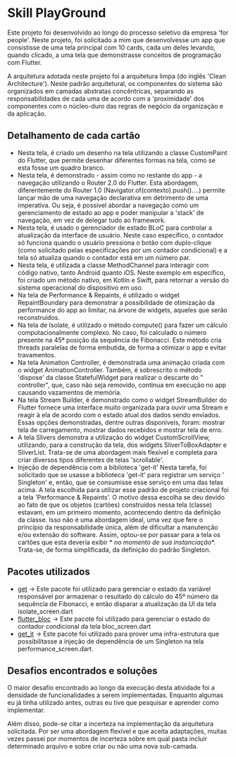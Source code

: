 # Skill PlayGround

Este projeto foi desenvolvido ao longo do processo seletivo da empresa 'for people'. Neste projeto,
foi solicitado a mim que desenvolvesse um app que consistisse de uma tela principal com 10 cards,
cada um deles levando, quando clicado, a uma tela que demonstrasse conceitos de programação com
Flutter.

A arquitetura adotada neste projeto foi a arquitetura limpa (do inglês 'Clean Architecture'). Neste
padrão arquitetural, os componentes do sistema são organizados em camadas abstratas concêntricas,
separando as responsabilidades de cada uma de acordo com a 'proximidade' dos componentes com o núcleo-duro das regras de negócio da organização e da aplicação.

## Detalhamento de cada cartão

* Nesta tela, é criado um desenho na tela utilizando a classe CustomPaint do Flutter, que permite
  desenhar diferentes formas na tela, como se esta fosse um quadro branco.
* Nesta tela, é demonstrado - assim como no restante do app - a navegação utilizando o Router 2.0 do
  Flutter. Esta abordagem, diferentemente do Router 1.0 (Navigator.of(contexto).push()....) permite
  lançar mão de uma navegação declarativa em detrimento de uma imperativa. Ou seja, é possivel
  abordar a navegação como um gerenciamento de estado ao app e poder manipular a 'stack' de
  navegação, em vez de delegar tudo ao framework.
* Nesta tela, é usado o gerenciador de estado BLoC para controlar a atualização da interface de
  usuário. Neste caso específico, o contador só funciona quando o usuário pressiona o botão com
  duplo-clique (como solicitado pelas especificações por um contador condicional) e a tela só
  atualiza quando o contador está em um número par.
* Nesta tela, é utilizada a classe MethodChannel para interagir com código nativo, tanto Android
  quanto iOS. Neste exemplo em específico, foi criado um método nativo, em Kotlin e Swift, para
  retornar a versão do sistema operacional do dispositivo em uso.
* Na tela de Performance & Repaints, é utilizado o widget RepaintBoundary para demonstrar a
  possibilidade de otimização da performance do app ao limitar, na árvore de widgets, aqueles que
  serão reconstruídos.
* Na tela de Isolate, é utilizado o método compute() para fazer um cálculo computacionalmente
  complexo. No caso, foi calculado o número presente na 45ª posição da sequência de Fibonacci. Este
  método cria threads paralelas de forma embutida, de forma a otimizar o app e evitar travamentos.
* Na tela Animation Controller, é demonstrada uma animação criada com o widget AnimationController.
  Também, é sobrescrito o método 'dispose' da classe StatefulWidget para realizar o descarte do "
  controller", que, caso não seja removido, continua em execução no app causando vazamentos de
  memória.
* Na tela Stream Builder, é demonstrado como o widget StreamBuilder do Flutter fornece uma interface
  muito organizada para ouvir uma Stream e reagir à ela de acordo com o estado atual dos dados sendo
  enviados. Essas opções demonstradas, dentre outras disponíveis, foram: mostrar tela de
  carregamento, mostrar dados recebidos e mostrar tela de erro.
* A tela Slivers demonstra a utilização do widget CustomScrollView, utilizando, para a construção da
  tela, dos widgets SliverToBoxAdapter e SliverList. Trata-se de uma abordagem mais flexível e
  completa para criar diversos tipos diferentes de telas 'scrollable'.
* Injeção de dependência com a biblioteca 'get-it'
  Nesta tarefa, foi solicitado que se usasse a biblioteca 'get-it' para registrar um serviço '
  Singleton' e, então, que se consumisse esse serviço em uma das telas acima. A tela escolhida para
  utilizar esse padrão de projeto criacional foi a tela 'Performance & Repaints'. O motivo dessa
  escolha se deu devido ao fato de que os objetos (cartões) construídos nessa tela (classe) estavam,
  em um primeiro momento, acontecendo dentro da definição da classe. Isso não é uma abordagem ideal,
  uma vez que fere o princípio da responsabilidade única, além de dificultar a manutenção e/ou
  extensão do software. Assim, optou-se por passar para a tela os cartões que esta deveria exibir *
  *no momento de sua instanciação**. Trata-se, de forma simplificada, da definição do padrão
  Singleton.

## Pacotes utilizados

* [get](https://pub.dev/packages/get) -> Este pacote foi utilizado para gerenciar o estado da
  variável responsável por armazenar o resultado do cálculo do 45º número da sequência de Fibonacci,
  e então disparar a atualização da UI da tela isolate_screen.dart
* [flutter_bloc](https://pub.dev/packages/flutter_bloc) -> Este pacote foi utilizado para gerenciar
  o estado do contador condicional da tela bloc_screen.dart
* [get_it](https://pub.dev/packages/get_it) -> Este pacote foi utilizado para prover uma
  infra-estrutura que possibilitasse a injeção de dependência de um Singleton na tela
  performance_screen.dart.

## Desafios encontrados e soluções

O maior desafio encontrado ao longo da execução desta atividade foi a densidade de funcionalidades a
serem implementadas. Enquanto algumas eu já tinha utilizado antes, outras eu tive que pesquisar e
aprender como implementar.

Além disso, pode-se citar a incerteza na implementação da arquitetura solicitada. Por ser uma
abordagem flexível e que aceita adaptações, muitas vezes passei por momentos de incerteza sobre em
qual pasta incluir determinado arquivo e sobre criar ou não uma nova sub-camada.